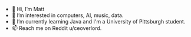 - 👋 Hi, I’m Matt
- 👀 I’m interested in computers, AI, music, data.
- 🌱 I’m currently learning Java and I'm a University of Pittsburgh student.
- 📫 Reach me on Reddit u/ceoverlord.

<!---
ceoverlord/ceoverlord is a ✨ special ✨ repository because its `README.md` (this file) appears on your GitHub profile.
You can click the Preview link to take a look at your changes.
--->
